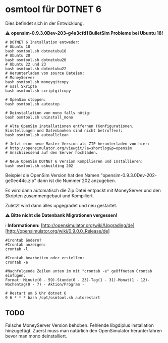 # osmtool für DOTNET 6
Dies befindet sich in der Entwicklung.

:warning: **opensim-0.9.3.0Dev-203-g4a3cfd1 BulletSim Probleme bei Ubuntu 18!**

	# DOTNET 6 Installation entweder:
	# Ubuntu 18
	bash osmtool.sh dotnetubu18
 	# Ubuntu 20
	bash osmtool.sh dotnetubu20
	# Ubuntu 22 und 23
	bash osmtool.sh dotnetubu22
	# Herunterladen von source Dateien:
	# MoneyServer
	bash osmtool.sh moneygitcopy
	# ossl Skripte
	bash osmtool.sh scriptgitcopy

	# OpenSim stoppen:
	bash osmtool.sh autostop
 
 	# Deinstallation von mono falls nötig:
	bash osmtool.sh uninstall_mono

	# Alte OpenSim installationen entfernen (Konfigurationen, Einstellungen und Datenbanken sind nicht betroffen):
	bash osmtool.sh autoallclean

	# Jetzt eine neue Master Version als ZIP herunterladen von hier:
	# http://opensimulator.org/viewgit/?a=shortlog&p=opensim
	# Anschliessend auf den Server hochladen.

	# Neue OpenSim DOTNET 6 Version Kompilieren und Installieren:
	bash osmtool.sh osbuilding 202

Beispiel die OpenSim Version hat den Namen "opensim-0.9.3.0Dev-202-ge0ee44c.zip" dann ist die Nummer 202 anzugeben.

Es wird dann automatisch die Zip Datei entpackt mit MoneyServer und den Skripten zusammengebaut und Kompiliert.

Zuletzt wird dann alles upgegradet und neu gestartet.


:warning: **Bitte nicht die Datenbank Migrationen vergessen!**

:information_source: **Informationen:** [http://opensimulator.org/wiki/Upgrading/de] [http://opensimulator.org/wiki/0.9.0.0_Release/de]


	#Crontab ändern?
	#Crontab anzeigen:
	crontab -l

	#Crontab bearbeiten oder erstellen:
	crontab -e

	#Nachfolgende Zeilen unten im mit "crontab -e" geöffneten Crontab einfügen.
	Format: Minute(0 - 59)-Stunde(0 - 23)-Tag(1 - 31)-Monat(1 - 12)-Wochentag(0 - 7) - Aktion/Program -

	# Restart um 6 Uhr dotnet 6
	0 6 * * * bash /opt/osmtool.sh autorestart

## **TODO**
Falsche MoneyServer Version behoben. Fehlende libgdiplus installation hinzugefügt. Zuerst muss man natürlich den OpenSimulator herunterfahren bevor man mono deinstalliert.
